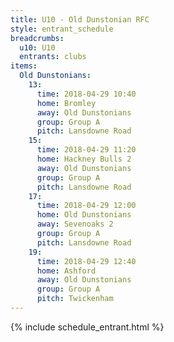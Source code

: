 ```yaml
---
title: U10 - Old Dunstonian RFC
style: entrant_schedule
breadcrumbs:
  u10: U10
  entrants: clubs
items:
  Old Dunstonians:
    13:
      time: 2018-04-29 10:40
      home: Bromley
      away: Old Dunstonians
      group: Group A
      pitch: Lansdowne Road
    15:
      time: 2018-04-29 11:20
      home: Hackney Bulls 2
      away: Old Dunstonians
      group: Group A
      pitch: Lansdowne Road
    17:
      time: 2018-04-29 12:00
      home: Old Dunstonians
      away: Sevenoaks 2
      group: Group A
      pitch: Lansdowne Road
    19:
      time: 2018-04-29 12:40
      home: Ashford
      away: Old Dunstonians
      group: Group A
      pitch: Twickenham
---
```


{% include schedule_entrant.html %}
